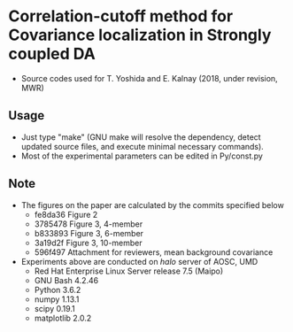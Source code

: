 # Correlation-cutoff method for Covariance localization in Strongly coupled DA
* Source codes used for T. Yoshida and E. Kalnay (2018, under revision, MWR)

## Usage
* Just type "make" (GNU make will resolve the dependency,
detect updated source files, and execute minimal necessary commands).
* Most of the experimental parameters can be edited in Py/const.py

## Note
* The figures on the paper are calculated by the commits specified below
    * fe8da36 Figure 2
    * 3785478 Figure 3, 4-member
    * b833893 Figure 3, 6-member
    * 3a19d2f Figure 3, 10-member
    * 596f497 Attachment for reviewers, mean background covariance
* Experiments above are conducted on *halo* server of AOSC, UMD
    * Red Hat Enterprise Linux Server release 7.5 (Maipo)
    * GNU Bash 4.2.46
    * Python 3.6.2
    * numpy 1.13.1
    * scipy 0.19.1
    * matplotlib 2.0.2
